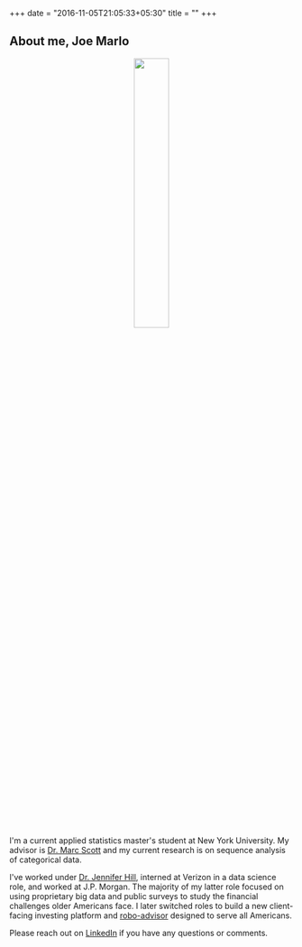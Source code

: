 +++
date = "2016-11-05T21:05:33+05:30"
title = ""
+++
<h2>About me, Joe Marlo </h2>


<p align="center">
<img src="/img/about.png" width = 35%>
</p>

I'm a current applied statistics master's student at New York University. My advisor is [Dr. Marc Scott](https://steinhardt.nyu.edu/people/marc-scott) and my current research is on sequence analysis of categorical data.

I've worked under [Dr. Jennifer Hill](https://steinhardt.nyu.edu/people/jennifer-hill), interned at Verizon in a data science role, and worked at J.P. Morgan. The majority of my latter role focused on using proprietary big data and public surveys to study the financial challenges older Americans face. I later switched roles to build a new client-facing investing platform and [robo-advisor](https://en.wikipedia.org/wiki/Robo-advisor) designed to serve all Americans.

Please reach out on [LinkedIn](https://www.linkedin.com/in/jmarlo) if you have any questions or comments.

